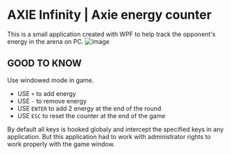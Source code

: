 # AXIE Infinity | Axie energy counter
This is a small application created with WPF to help track the opponent's energy in the arena on PC.
![image](https://user-images.githubusercontent.com/27482193/140618465-87aa2987-a975-4424-b512-1b441ef4ae19.png)

## GOOD TO KNOW
Use windowed mode in game.

* USE `+` to add energy
* USE `-` to remove energy
* USE `ENTER` to add 2 energy at the end of the round
* USE `ESC` to reset the counter at the end of the game

By default all keys is hooked globaly and intercept the specified keys in any application. But this application had to work with administrator rights to work properly with the game window.
